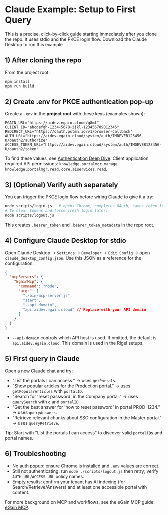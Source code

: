 # Claude Example: Setup to First Query

This is a precise, click-by-click guide starting immediately after you clone the repo. It uses stdio and the PKCE login flow. Download the Claude Desktop to run this example

## 1) After cloning the repo
From the project root:

```bash
npm install
npm run build
```

## 2) Create .env for PKCE authentication pop-up
Create a `.env` in the **project root** with these keys (examples shown):
```
EGAIN_URL="https://aidev.egain.cloud/q8ml"
CLIENT_ID="abcdefgh-1234-5678-ijkl-123456789012345"
REDIRECT_URL="https://oauth.pstmn.io/v1/browser-callback"
AUTH_URL="https://aidev.egain.cloud/system/auth/TMDEVEB123456-U/oauth2/authorize"
ACCESS_TOKEN_URL="https://aidev.egain.cloud/system/auth/TMDEVEB123456-U/oauth2/token"
```
To find these values, see [Authentication Deep Dive](./authentication.md). Client application required API permissions: `knowledge.portalmgr.manage`, `knowledge.portalmgr.read`, `core.aiservices.read`.

## 3) (Optional) Verify auth separately
You can trigger the PKCE login flow before wiring Claude to give it a try:

```bash
node scripts/login.js   # opens Chrome, completes OAuth, saves token locally
# To clear tokens and force fresh login later:
node scripts/logout.js
```

This creates `.bearer_token` and `.bearer_token_metadata` in the repo root.

## 4) Configure Claude Desktop for stdio
Open Claude Desktop → `Settings` → `Developer` → `Edit Config` → open `claude_desktop_config.json`. Use this JSON as a reference for the configuration:

```json
{
  "mcpServers": {
    "EgainMcp": {
      "command": "node",
      "args": [
        "./bin/mcp-server.js",
        "start",
        "--api-domain",
        "api.aidev.egain.cloud" // Replace with your API domain
      ]
    }
  }
}
```

- `--api-domain` controls which API host is used. If omitted, the default is `api.aidev.egain.cloud`. This domain is used in the Rigel setups.

## 5) First query in Claude
Open a new Claude chat and try:

- "List the portals I can access." → uses `getPortals`.
- "Show popular articles for the Production portal." → uses `getPopularArticles` with `portalID`.
- "Search for 'reset password' in the Company portal." → uses `querySearch` with `q` and `portalID`.
- "Get the best answer for 'how to reset password' in portal PROD-1234." → uses `queryAnswers`.
- "Retrieve relevant chunks about SSO configuration in the Master portal." → uses `queryRetrieve`.

Tip: Start with "List the portals I can access" to discover valid `portalID`s and portal names.

## 6) Troubleshooting
- No auth popup: ensure Chrome is installed and `.env` values are correct.
- Still not authenticating: run `node ./scripts/logout.js` then retry; verify `AUTH_URL`/`ACCESS_URL` policy names.
- Empty results: confirm your tenant has AI indexing (for Search/Retrieve/Answers) and at least one accessible portal with content.

For more background on MCP and workflows, see the eGain MCP guide: [eGain MCP](https://apidev.egain.com/developer-portal/guides/mcp/mcp/).
